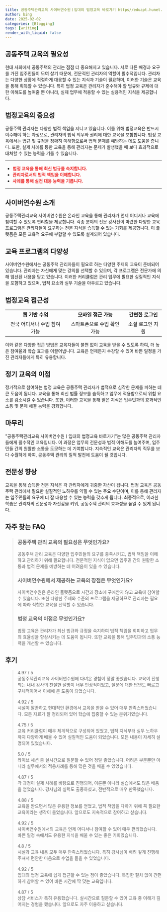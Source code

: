 ```yaml
---
title: 공동주택관리교육 사이버연수원ㅣ입대의 법정교육 바로가기 https//eduapt.hunet.co.kr 법정의무
author: bing
date: 2025-02-02
categories: [Blogging]
tags: [writing]
render_with_liquid: false
---
```



<h2 id='공동주택 교육의 필요성'>공동주택 교육의 필요성</h2>

<p>현대 사회에서 공동주택의 관리는 점점 더 중요해지고 있습니다. 서로 다른 배경과 요구를 가진 입주민들이 모여 살기 때문에, 전문적인 관리자의 역할이 필수적입니다. 관리자는 다양한 상황에 적절하게 대응할 수 있는 지식과 기술이 필요하며, 이러한 기술은 교육을 통해 획득할 수 있습니다. 특히 법정 교육은 관리자가 준수해야 할 법규와 규제에 대한 이해도를 높여줄 뿐 아니라, 실제 업무에 적용할 수 있는 실용적인 지식을 제공합니다. </p>

<h2 id='법정교육의 중요성'>법정교육의 중요성</h2>

<p>공동주택 관리자는 다양한 법적 책임을 지니고 있습니다. 이를 위해 법정교육은 반드시 이수해야 하는 과정으로, 관리자의 법적 의무와 권리에 대한 교육을 포함합니다. 법정 교육에서는 법규 및 규정을 정확히 이해함으로써 법적 문제를 예방하는 데도 도움을 줍니다. 또한, 실제 사례를 통한 교육을 통해 관리자는 문제가 발생했을 때 보다 효과적으로 대처할 수 있는 능력을 기를 수 있습니다.</p>

<hr />

<ul>
    <li><b><span style="color: #ee2323;">법정 교육을 통해 최신 법규를 숙지합니다.</span></b></li>
    <li><b><span style="color: #ee2323;">관리자로서의 법적 책임을 이해합니다.</span></b></li>
    <li><b><span style="color: #ee2323;">사례를 통해 실전 대응 능력을 기릅니다.</span></b></li>
</ul>

<hr />

<h2 id='사이버연수원 소개'>사이버연수원 소개</h2>

<p>공동주택관리교육 사이버연수원은 온라인 교육을 통해 관리자가 언제 어디서나 교육에 참여할 수 있도록 편리함을 제공합니다. 각종 분야의 전문 강사진이 마련한 다양한 교육 프로그램은 관리자들이 요구하는 전문 지식을 습득할 수 있는 기회를 제공합니다. 이 플랫폼은 모든 교육적 요구에 부합할 수 있도록 설계되어 있습니다.</p>

<h2 id='교육 프로그램의 다양성'>교육 프로그램의 다양성</h2>

<p>사이버연수원에서는 공동주택 관리자들이 필요로 하는 다양한 주제의 교육이 준비되어 있습니다. 관리자는 자신에게 맞는 강의를 선택할 수 있으며, 각 프로그램은 전문가에 의해 엄선된 내용을 담고 있습니다. 이러한 커리큘럼은 관리 업무에 필요한 실질적인 지식을 포함하고 있으며, 법적 요소와 실무 기술을 아우르고 있습니다.</p>

<h2 id='법정교육 접근성'>법정교육 접근성</h2>

<table>
    <tr>
        <td style="text-align: center; height: 17px;"><b>웹 기반 수업</b></td>
        <td style="text-align: center; height: 17px;"><b>모바일 접근 가능</b></td>
        <td style="text-align: center; height: 17px;"><b>간편한 로그인</b></td>
    </tr>
    <tr>
        <td style="text-align: center; height: 17px;">전국 어디서나 수업 참여 가능</td>
        <td style="text-align: center; height: 17px;">스마트폰으로 수업 확인 가능</td>
        <td style="text-align: center; height: 17px;">소셜 로그인 지원</td>
    </tr>
</table>

<p>이와 같은 다양한 접근 방법은 교육자들이 불편 없이 교육을 받을 수 있도록 하여, 더 높은 참여율과 학습 효과를 이끌어냅니다. 교육은 언제든지 수강할 수 있어 바쁜 일정을 가진 관리자들에게 특히 유용합니다.</p>

<h2 id='정기 교육의 이점'>정기 교육의 이점</h2>

<p>정기적으로 참여하는 법정 교육은 공동주택 관리자가 법적으로 심각한 문제를 피하는 데 큰 도움이 됩니다. 교육을 통해 최신 법률 정보를 습득하고 업무에 적용함으로써 위험 요소를 감소시킬 수 있습니다. 또한, 이러한 교육을 통해 얻은 지식은 입주민과의 효과적인 소통 및 문제 해결 능력을 강화합니다.</p>

<h2 id='마무리'>마무리</h2>

<p>"공동주택관리교육 사이버연수원ㅣ입대의 법정교육 바로가기"는 많은 공동주택 관리자들에게 필수적인 교육입니다. 이 과정은 업무의 전문성과 법적 이해도를 높여주며, 입주민들 간의 원활한 소통을 도모하는 데 기여합니다. 지속적인 교육은 관리자의 직무를 보다 수월하게 하여, 공동주택 관리의 질적 발전에 도움이 될 것입니다.</p>

<h2 id='전문성 향상'>전문성 향상</h2>

<p>교육을 통해 습득한 전문 지식은 각 관리자에게 귀중한 자산이 됩니다. 법정 교육은 공동주택 관리에서 필요한 실질적인 노하우를 익힐 수 있는 주요 수단이며, 이를 통해 관리자는 입주민들의 요구에 더 잘 대응할 수 있는 능력을 갖추게 됩니다. 최종적으로, 이러한 학습은 관리자의 전문성과 자신감을 키워, 공동주택 관리의 효과성을 높일 수 있게 됩니다.</p>


<h2 id='자주_찾는_FAQ'>자주 찾는 FAQ</h2>
<div itemscope="" itemtype="https://schema.org/FAQPage"> 
<blockquote> 
<div itemscope="" itemprop="mainEntity" itemtype="https://schema.org/Question"> 
<h3 itemprop="name">공동주택 관리 교육의 필요성은 무엇인가요?</h3> 
<div itemscope="" itemprop="acceptedAnswer" itemtype="https://schema.org/Answer"> 
<span itemprop="text"> 
<p>공동주택 관리 교육은 다양한 입주민들의 요구를 충족시키고, 법적 책임을 이해하고 관리하기 위해 필요합니다. 전문적인 지식이 없으면 입주민 간의 원활한 소통과 법적 문제를 예방하는 데 어려움이 있을 수 있습니다.</p> 
</span> 
</div> 
</div> 
<div itemscope="" itemprop="mainEntity" itemtype="https://schema.org/Question"> 
<h3 itemprop="name">사이버연수원에서 제공하는 교육의 장점은 무엇인가요?</h3> 
<div itemscope="" itemprop="acceptedAnswer" itemtype="https://schema.org/Answer"> 
<span itemprop="text"> 
<p>사이버연수원은 온라인 플랫폼으로 시간과 장소에 구애받지 않고 교육에 참여할 수 있습니다. 또한 다양한 주제와 수준의 프로그램을 제공하므로 관리자는 필요에 따라 적합한 교육을 선택할 수 있습니다.</p> 
</span> 
</div> 
</div> 
<div itemscope="" itemprop="mainEntity" itemtype="https://schema.org/Question"> 
<h3 itemprop="name">법정 교육의 이점은 무엇인가요?</h3> 
<div itemscope="" itemprop="acceptedAnswer" itemtype="https://schema.org/Answer"> 
<span itemprop="text"> 
<p>법정 교육은 관리자가 최신 법규와 규정을 숙지하여 법적 책임을 회피하고 업무의 효율성을 향상시키는 데 도움이 됩니다. 또한 교육을 통해 입주민과의 소통 능력을 개선할 수 있습니다.</p> 
</span> 
</div> 
</div> 
</blockquote> 
</div>
<h2 id='후기'>후기</h2>
<div itemscope itemtype="https://schema.org/Product">
  <blockquote>
  <div itemprop="review" itemscope itemtype="https://schema.org/Review">
      <div itemprop="reviewRating" itemscope itemtype="https://schema.org/Rating"> <span itemprop="ratingValue">4.97</span> / <span itemprop="bestRating">5</span> </div>
      <span itemprop="reviewBody">공동주택관리교육 사이버연수원에 다녀온 경험이 정말 좋았습니다. 교육이 진행되는 내내 강사의 친절한 설명이 너무 인상적이었고, 질문에 대한 답변도 빠르고 구체적이어서 이해에 큰 도움이 되었습니다.</span>
  </div>
  <br>
  <div itemprop="review" itemscope itemtype="https://schema.org/Review">
      <div itemprop="reviewRating" itemscope itemtype="https://schema.org/Rating"> <span itemprop="ratingValue">4.92</span> / <span itemprop="bestRating">5</span> </div>
      <span itemprop="reviewBody">시설이 깔끔하고 현대적인 환경에서 교육을 받을 수 있어 매우 만족스러웠습니다. 모든 자료가 잘 정리되어 있어 학습에 집중할 수 있는 분위기였습니다.</span>
  </div>
  <br>
  <div itemprop="review" itemscope itemtype="https://schema.org/Review">
      <div itemprop="reviewRating" itemscope itemtype="https://schema.org/Rating"> <span itemprop="ratingValue">4.75</span> / <span itemprop="bestRating">5</span> </div>
      <span itemprop="reviewBody">교육 커리큘럼이 매우 체계적으로 구성되어 있었고, 법적 지식부터 실무 노하우까지 다양하게 배울 수 있어 실질적인 도움이 되었습니다. 모든 내용이 자세히 설명되어 있었습니다.</span>
  </div>
  <br>
  <div itemprop="review" itemscope itemtype="https://schema.org/Review">
      <div itemprop="reviewRating" itemscope itemtype="https://schema.org/Rating"> <span itemprop="ratingValue">5.0</span> / <span itemprop="bestRating">5</span> </div>
      <span itemprop="reviewBody">라이브 세션 중 실시간으로 질문할 수 있어 정말 좋았습니다. 어려운 부분뿐만 아니라 실무에서의 적용사례를 통해 많은 것을 배울 수 있었습니다.</span>
  </div>
  <br>
  <div itemprop="review" itemscope itemtype="https://schema.org/Review">
      <div itemprop="reviewRating" itemscope itemtype="https://schema.org/Rating"> <span itemprop="ratingValue">4.87</span> / <span itemprop="bestRating">5</span> </div>
      <span itemprop="reviewBody">각 과정이 실제 사례를 바탕으로 진행되어, 이론뿐 아니라 실습에서도 많은 배움을 얻었습니다. 강사님의 실력도 출중하셨고, 전반적으로 매우 만족했습니다.</span>
  </div>
  <br>
  <div itemprop="review" itemscope itemtype="https://schema.org/Review">
      <div itemprop="reviewRating" itemscope itemtype="https://schema.org/Rating"> <span itemprop="ratingValue">4.88</span> / <span itemprop="bestRating">5</span> </div>
      <span itemprop="reviewBody">교육을 받으면서 많은 유용한 정보를 얻었고, 법적 책임을 다하기 위해 꼭 필요한 교육이라는 생각이 들었습니다. 앞으로도 지속적으로 참여하고 싶습니다.</span>
  </div>
  <br>
  <div itemprop="review" itemscope itemtype="https://schema.org/Review">
      <div itemprop="reviewRating" itemscope itemtype="https://schema.org/Rating"> <span itemprop="ratingValue">4.92</span> / <span itemprop="bestRating">5</span> </div>
      <span itemprop="reviewBody">사이버연수원에서의 교육은 언제 어디서나 참여할 수 있어 매우 편리했습니다. 바쁜 일정 속에서도 유용한 지식을 배울 수 있는 좋은 기회였습니다.</span>
  </div>
  <br>
  <div itemprop="review" itemscope itemtype="https://schema.org/Review">
      <div itemprop="reviewRating" itemscope itemtype="https://schema.org/Rating"> <span itemprop="ratingValue">4.8</span> / <span itemprop="bestRating">5</span> </div>
      <span itemprop="reviewBody">시설과 교육 내용 모두 매우 만족스러웠습니다. 특히 강사님이 배려 깊게 진행해 주셔서 편안한 마음으로 수업을 들을 수 있었습니다.</span>
  </div>
  <br>
  <div itemprop="review" itemscope itemtype="https://schema.org/Review">
      <div itemprop="reviewRating" itemscope itemtype="https://schema.org/Rating"> <span itemprop="ratingValue">4.92</span> / <span itemprop="bestRating">5</span> </div>
      <span itemprop="reviewBody">입대의 법정 교육에 쉽게 접근할 수 있는 점이 좋았습니다. 복잡한 절차 없이 간편하게 참여할 수 있어 바쁜 시간에 딱 맞는 교육입니다.</span>
  </div>
  <br>
  <div itemprop="review" itemscope itemtype="https://schema.org/Review">
      <div itemprop="reviewRating" itemscope itemtype="https://schema.org/Rating"> <span itemprop="ratingValue">4.87</span> / <span itemprop="bestRating">5</span> </div>
      <span itemprop="reviewBody">상담 서비스가 특히 유용했습니다. 실시간으로 질문할 수 있어 교육 중 이해가 깊어지는 경험을 했습니다. 앞으로도 자주 이용하고 싶습니다.</span>
  </div>
  </blockquote>
</div>
